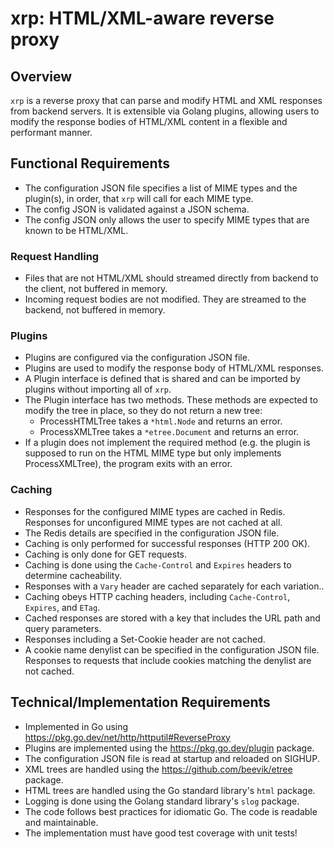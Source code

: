 # xrp: HTML/XML-aware reverse proxy

## Overview

`xrp` is a reverse proxy that can parse and modify HTML and XML responses from backend servers. It is extensible via Golang plugins, allowing users to modify the response bodies of HTML/XML content in a flexible and performant manner.

## Functional Requirements

- The configuration JSON file specifies a list of MIME types and the plugin(s), in order, that `xrp` will call for each MIME type.
- The config JSON is validated against a JSON schema.
- The config JSON only allows the user to specify MIME types that are known to be HTML/XML.

### Request Handling

- Files that are not HTML/XML should streamed directly from backend to the client, not buffered in memory.
- Incoming request bodies are not modified. They are streamed to the backend, not buffered in memory.

### Plugins

- Plugins are configured via the configuration JSON file.
- Plugins are used to modify the response body of HTML/XML responses.
- A Plugin interface is defined that is shared and can be imported by plugins without importing all of `xrp`.
- The Plugin interface has two methods. These methods are expected to modify the tree in place, so they do not return a new tree:
    - ProcessHTMLTree takes a `*html.Node` and returns an error.
    - ProcessXMLTree takes a `*etree.Document` and returns an error.
- If a plugin does not implement the required method (e.g. the plugin is supposed to run on the HTML MIME type but only implements ProcessXMLTree), the program exits with an error.

### Caching

- Responses for the configured MIME types are cached in Redis. Responses for unconfigured MIME types are not cached at all.
- The Redis details are specified in the configuration JSON file.
- Caching is only performed for successful responses (HTTP 200 OK).
- Caching is only done for GET requests.
- Caching is done using the `Cache-Control` and `Expires` headers to determine cacheability.
- Responses with a `Vary` header are cached separately for each variation..
- Caching obeys HTTP caching headers, including `Cache-Control`, `Expires`, and `ETag`.
- Cached responses are stored with a key that includes the URL path and query parameters.
- Responses including a Set-Cookie header are not cached.
- A cookie name denylist can be specified in the configuration JSON file. Responses to requests that include cookies matching the denylist are not cached.

## Technical/Implementation Requirements

- Implemented in Go using https://pkg.go.dev/net/http/httputil#ReverseProxy
- Plugins are implemented using the https://pkg.go.dev/plugin package.
- The configuration JSON file is read at startup and reloaded on SIGHUP.
- XML trees are handled using the https://github.com/beevik/etree package.
- HTML trees are handled using the Go standard library's `html` package.
- Logging is done using the Golang standard library's `slog` package.
- The code follows best practices for idiomatic Go. The code is readable and maintainable.
- The implementation must have good test coverage with unit tests!
